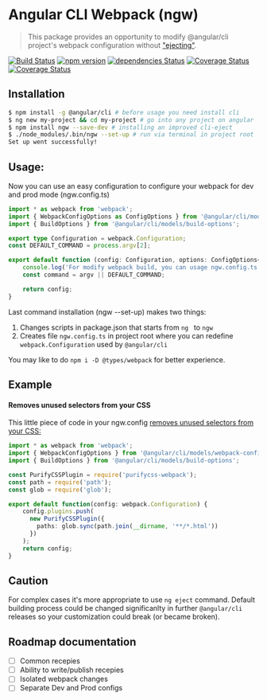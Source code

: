 # Angular CLI Webpack (ngw)

> This package provides an opportunity to modify @angular/cli project's webpack configuration without ["ejecting"](https://github.com/angular/angular-cli/wiki/eject).

[![Build Status](https://api.travis-ci.org/Angular-RU/angular-cli-webpack.svg?branch=master)](https://api.travis-ci.org/Angular-RU/angular-cli-webpack.svg?branch=master)  [![npm version](https://badge.fury.io/js/ngw.svg)](https://badge.fury.io/js/ngw) [![dependencies Status](https://david-dm.org/angular-ru/angular-cli-webpack/status.svg)](https://david-dm.org/angular-ru/angular-cli-webpack)
[![Coverage Status](https://coveralls.io/repos/github/Angular-RU/angular-cli-webpack/badge.svg?branch=master)](https://coveralls.io/github/Angular-RU/angular-cli-webpack?branch=master) [![Coverage Status](https://img.shields.io/npm/dt/ngw.svg)](https://npm-stat.com/charts.html?package=ngw&from=2017-01-12)

## Installation

```bash
$ npm install -g @angular/cli # before usage you need install cli
$ ng new my-project && cd my-project # go into any project on angular
$ npm install ngw --save-dev # installing an improved cli-eject
$ ./node_modules/.bin/ngw --set-up # run via terminal in project root
Set up went successfully!
```

## Usage:

Now you can use an easy configuration 
to configure your webpack for dev and prod mode (ngw.config.ts)

```typescript
import * as webpack from 'webpack';
import { WebpackConfigOptions as ConfigOptions } from '@angular/cli/models/webpack-config';
import { BuildOptions } from '@angular/cli/models/build-options';

export type Configuration = webpack.Configuration;
const DEFAULT_COMMAND = process.argv[2];

export default function (config: Configuration, options: ConfigOptions<BuildOptions>, argv) {
    console.log('For modify webpack build, you can usage ngw.config.ts');
    const command = argv || DEFAULT_COMMAND;

    return config;
}
```

Last command installation (ngw --set-up) makes two things:
1) Changes scripts in package.json that starts from `ng ` to `ngw `
2) Creates file `ngw.config.ts` in project root where you can redefine `webpack.Configuration` used by `@angular/cli`

You may like to do `npm i -D @types/webpack` for better experience.

## Example

#### Removes unused selectors from your CSS

This little piece of code in your ngw.config [removes unused selectors from your CSS:](https://github.com/webpack-contrib/purifycss-webpack)

```typescript
import * as webpack from 'webpack';
import { WebpackConfigOptions } from '@angular/cli/models/webpack-config';
import { BuildOptions } from '@angular/cli/models/build-options';

const PurifyCSSPlugin = require('purifycss-webpack');
const path = require('path');
const glob = require('glob');

export default function(config: webpack.Configuration) {
    config.plugins.push(
      new PurifyCSSPlugin({
        paths: glob.sync(path.join(__dirname, '**/*.html'))
      })
    );
    return config;
}
```

## Caution

For complex cases it's more appropriate to use `ng eject` command. Default building process could be changed significanlty in further `@angular/cli` releases so your customization could break (or became broken).

## Roadmap documentation

- [ ] Common recepies
- [ ] Ability to write/publish recepies
- [ ] Isolated webpack changes
- [ ] Separate Dev and Prod configs
